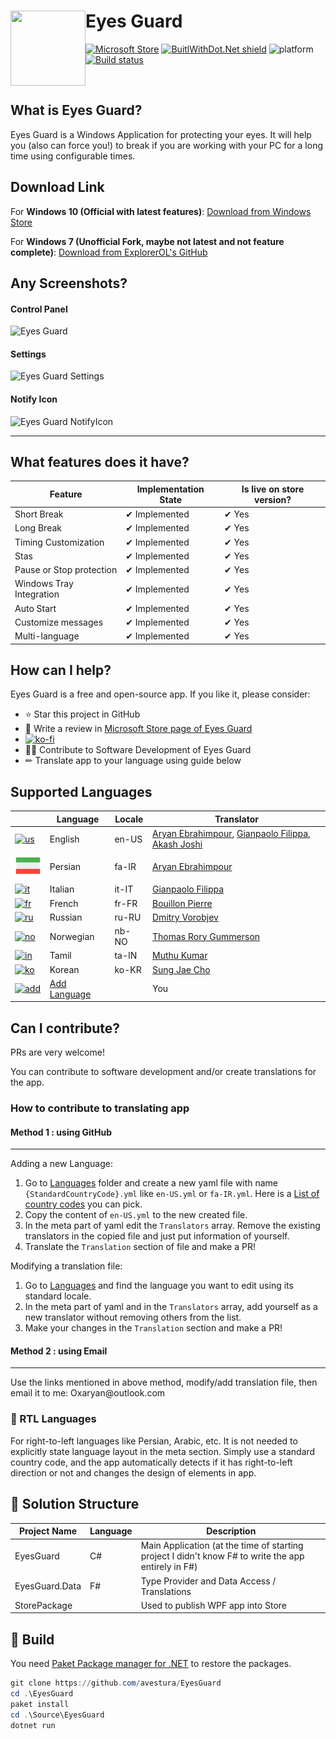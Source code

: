 # Eyes Guard <img align="left" width="120" height="120" src="UWPAssets/150x150.png">

[![Microsoft Store](https://img.shields.io/badge/Microsoft%20Store-Download-green)](//www.microsoft.com/store/apps/9PHW0XFKZD7J?ocid=badge)
[![BuitlWithDot.Net shield](https://builtwithdot.net/project/41/eyes-guard/badge)](https://builtwithdot.net/project/41/eyes-guard)
![platform](https://img.shields.io/badge/platform-UWP%20%7C%20Win32-blue)
[![Build status](https://aryansoftware.visualstudio.com/Eyes%20Guard/_apis/build/status/Eyes%20Guard-.NET%20Desktop-CI)](https://aryansoftware.visualstudio.com/Eyes%20Guard/_build/latest?definitionId=3)


<br>

## What is Eyes Guard?
Eyes Guard is a Windows Application for protecting your eyes. It will help you (also can force you!) to break if you are working with your PC for a long time using configurable times.

## Download Link

For **Windows 10 (Official with latest features)**: [Download from Windows Store](//www.microsoft.com/store/apps/9PHW0XFKZD7J?ocid=badge)

For **Windows 7 (Unofficial Fork, maybe not latest and not feature complete)**: [Download from ExplorerOL's GitHub](https://github.com/ExplorerOL/AryanSoftware_EyesGuard/releases/tag/AryanSoftware_EyesGuard_Release_2020_01_14)

## Any Screenshots?

#### Control Panel
![Eyes Guard](Screenshots/Store/main.JPG)
#### Settings
![Eyes Guard Settings](Screenshots/Store/Settings.PNG)
#### Notify Icon
![Eyes Guard NotifyIcon](Screenshots/Store/ContextMenu.png)

---

## What features does it have?

| Feature                  | Implementation State | Is live on store version? |
|--------------------------|----------------------|---------------------------|
| Short Break              | ✔ Implemented        | ✔ Yes                    |
| Long Break               | ✔ Implemented        | ✔ Yes                    |
| Timing Customization     | ✔ Implemented        | ✔ Yes                    |
| Stas                     | ✔ Implemented        | ✔ Yes                    |
| Pause or Stop protection | ✔ Implemented        | ✔ Yes                    |
| Windows Tray Integration | ✔ Implemented        | ✔ Yes                    |
| Auto Start               | ✔ Implemented        | ✔ Yes                    |
| Customize messages       | ✔ Implemented        | ✔ Yes                    |
| Multi-language           | ✔ Implemented        | ✔ Yes                    |

## How can I help?

Eyes Guard is a free and open-source app. If you like it, please consider:

- ⭐ Star this project in GitHub
- 📝 Write a review in [Microsoft Store page of Eyes Guard](https://www.microsoft.com/store/apps/9PHW0XFKZD7J?ocid=badge)
- [![ko-fi](https://www.ko-fi.com/img/githubbutton_sm.svg)](https://ko-fi.com/P5P011XLE)
- 👩‍💻 Contribute to Software Development of Eyes Guard
- ✏ Translate app to your language using guide below

## Supported Languages

| |Language|Locale|Translator|
|-|--------|------|----------|
|[![us][us]](#)|English|en-US|[Aryan Ebrahimpour](https://avestura.dev), [Gianpaolo Filippa](https://github.com/gianpaolof), [Akash Joshi](https://akashj.com)|
|[![ir][ir]](#)|Persian|fa-IR|[Aryan Ebrahimpour](https://avestura.dev)|
|[![it][it]](#)|Italian|it-IT|[Gianpaolo Filippa](https://github.com/gianpaolof)|
|[![fr][fr]](#)|French|fr-FR|[Bouillon Pierre](https://pbouillon.github.io)|
|[![ru][ru]](#)|Russian|ru-RU|[Dmitry Vorobjev](https://github.com/ExplorerOL)|
|[![no][no]](#)|Norwegian|nb-NO|[Thomas Rory Gummerson](https://trgwii.no/)|
|[![in][in]](#)|Tamil|ta-IN|[Muthu Kumar](https://mkr.pw)|
|[![ko][ko]](#)|Korean|ko-KR|[Sung Jae Cho](https://rubycho.github.io)|
|[![add][add]](#how-to-contribute-to-translating-app)|[Add Language](#how-to-contribute-to-translating-app)||You|

[us]: https://img.icons8.com/color/48/000000/usa.png
[ir]: ./assets/flags/iran.png
[it]: https://img.icons8.com/color/48/000000/italy.png
[fr]: https://img.icons8.com/color/48/000000/france.png
[ru]: https://img.icons8.com/color/48/000000/russian-federation.png
[no]: https://img.icons8.com/color/48/000000/norway.png
[in]: https://img.icons8.com/color/48/000000/india.png
[ko]: https://img.icons8.com/color/48/000000/south-korea.png
[add]: https://img.icons8.com/doodle/48/000000/add.png

## Can I contribute?

PRs are very welcome!

You can contribute to software development and/or create translations for the app.

### How to contribute to translating app

#### Method 1 : using GitHub
<hr>

Adding a new Language:

1. Go to [Languages](https://github.com/avestura/EyesGuard/tree/master/Source/EyesGuard.Data/Languages) folder and create a new yaml file with name `{StandardCountryCode}.yml` like `en-US.yml` or `fa-IR.yml`. Here is a [List of country codes](CountryCodes.md) you can pick.
2. Copy the content of `en-US.yml` to the new created file.
3. In the meta part of yaml edit the `Translators` array. Remove the existing translators in the copied file and just put information of yourself.
4. Translate the `Translation` section of file and make a PR!

Modifying a translation file:

1. Go to [Languages](https://github.com/avestura/EyesGuard/tree/master/Source/EyesGuard.Data/Languages) and find the language you want to edit using its standard locale.
2. In the meta part of yaml and in the `Translators` array, add yourself as a new translator without removing others from the list.
3. Make your changes in the `Translation` section and make a PR!

#### Method 2 : using Email
<hr>
Use the links mentioned in above method, modify/add translation file, then email it to me: Oxaryan@outlook.com

### 📜 RTL Languages

For right-to-left languages like Persian, Arabic, etc. It is not needed to explicitly state language layout in the meta section. Simply use a standard country code, and the app automatically detects if it has right-to-left direction or not and changes the design of elements in app.

## 📐 Solution Structure

| Project Name   | Language | Description                                  |
|----------------|----------|----------------------------------------------|
| EyesGuard      | C#       | Main Application (at the time of starting project I didn't know F# to write the app entirely in F#)|
| EyesGuard.Data | F#       | Type Provider and Data Access / Translations |
| StorePackage   |          | Used to publish WPF app into Store           |

## 🔨 Build

You need [Paket Package manager for .NET](https://fsprojects.github.io/Paket) to restore the packages.

```powershell
git clone https://github.com/avestura/EyesGuard
cd .\EyesGuard
paket install
cd .\Source\EyesGuard
dotnet run
```
